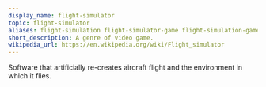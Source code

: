 ```yaml
---
display_name: flight-simulator
topic: flight-simulator
aliases: flight-simulation flight-simulator-game flight-simulation-game
short_description: A genre of video game.
wikipedia_url: https://en.wikipedia.org/wiki/Flight_simulator
---
```

Software that artificially re-creates aircraft flight and the environment in which it flies.